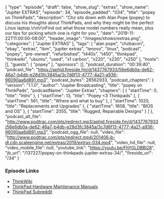 {
  "type": "episode",
  "draft": false,
  "show_slug": "extras",
  "show_name": "Jupiter EXTRAS",
  "episode": 34,
  "episode_padded": "034",
  "title": "popey on ThinkPads",
  "description": "Chz sits down with Alan Pope (popey) to discuss his thoughts about ThinkPads, and why they might be the perfect Linux laptop.\r\n\r\nFind out what those model numbers really mean, plus our tips for picking which one is right for you.",
  "date": "2019-11-22T11:00:00-08:00",
  "header_image": "/images/shows/extras.png",
  "categories": [
    "Jupiter EXTRAS"
  ],
  "tags": [
    "alan pope",
    "chzbacon",
    "ebay",
    "extras",
    "ibm",
    "jupiter extras",
    "lenovo",
    "linux",
    "podcast",
    "popey",
    "pre-owned",
    "refurbished",
    "t440s",
    "t450",
    "thinkpad",
    "thinkwiki",
    "ubuntu",
    "used",
    "x1 carbon",
    "x220",
    "x230",
    "x250"
  ],
  "hosts": [],
  "guests": [
    "popey"
  ],
  "sponsors": [],
  "podcast_duration": "00:39:40",
  "podcast_file": "https://aphid.fireside.fm/d/1437767933/56e6db0a-de62-46a7-b4db-e28d3fc3845a/3c7d6f13-4777-4a21-a936-96090aa6d891.mp3",
  "podcast_bytes": 28562933,
  "podcast_chapters": {
    "version": "1.1.0",
    "author": "Jupiter Broadcasting",
    "title": "popey on ThinkPads",
    "podcastName": "Jupiter Extras",
    "chapters": [
      {
        "startTime": 0,
        "title": "Intro"
      },
      {
        "startTime": 13,
        "title": "Popey <3 Thinkpads"
      },
      {
        "startTime": 561,
        "title": "Where and what to buy"
      },
      {
        "startTime": 1020,
        "title": "Replacements and Upgrades"
      },
      {
        "startTime": 1608,
        "title": "BIOS and OS"
      },
      {
        "startTime": 2055,
        "title": "Rugged, Repairable Designs"
      }
    ]
  },
  "podcast_alt_file": "http://www.podtrac.com/pts/redirect.mp3/aphid.fireside.fm/d/1437767933/56e6db0a-de62-46a7-b4db-e28d3fc3845a/3c7d6f13-4777-4a21-a936-96090aa6d891.mp3",
  "podcast_ogg_file": null,
  "video_file": "http://www.podtrac.com/pts/redirect.mp4/201406.jb-dl.cdn.scaleengine.net/extras/2019/extras-034.mp4",
  "video_hd_file": null,
  "video_mobile_file": null,
  "youtube_link": "https://youtu.be/FhYGLDBBl28",
  "jb_url": "/137227/popey-on-thinkpads-jupiter-extras-34/",
  "fireside_url": "/34"
}


### Episode Links

  * [ThinkWiki](https://www.thinkwiki.org/wiki/ThinkWiki "ThinkWiki")
  * [ThinkPad Hardware Maintenance Manuals](https://support.lenovo.com/us/en/ "ThinkPad Hardware Maintenance Manuals")
  * [ThinkPad Subreddit](https://www.reddit.com/r/thinkpad/ "ThinkPad Subreddit")



